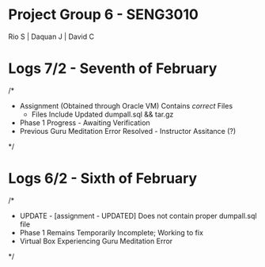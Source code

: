 # Project Group 6 - SENG3010
Rio S | Daquan J | David C

# Logs 7/2 - Seventh of February
/*
- Assignment (Obtained through Oracle VM) Contains _correct_ Files
    * Files Include Updated dumpall.sql && tar.gz
- Phase 1 Progress - Awaiting Verification
- Previous Guru Meditation Error Resolved - Instructor Assitance (?)

*/

# Logs 6/2 - Sixth of February
/*
- UPDATE - [assignment - UPDATED] Does not contain proper dumpall.sql file
- Phase 1 Remains Temporarily Incomplete; Working to fix
- Virtual Box Experiencing Guru Meditation Error

*/
